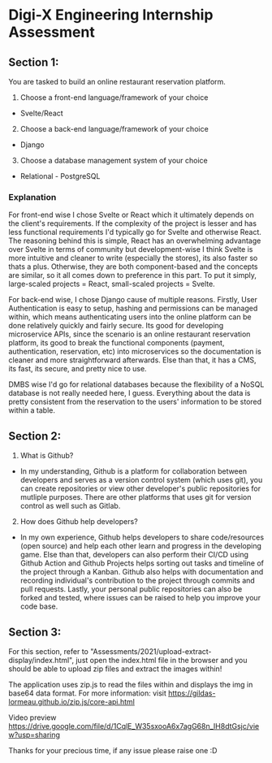 # Digi-X Engineering Internship Assessment

## Section 1:
You are tasked to build an online restaurant reservation platform.
1. Choose a front-end language/framework of your choice

- Svelte/React

2. Choose a back-end language/framework of your choice

- Django

3. Choose a database management system of your choice

- Relational - PostgreSQL

### Explanation
For front-end wise I chose Svelte or React which it ultimately depends on the client's requirements. If the complexity of the project is lesser and has less functional requirements I'd typically go for Svelte and otherwise React. The reasoning behind this is simple, React has an overwhelming advantage over Svelte in terms of community but development-wise I think Svelte is more intuitive and cleaner to write (especially the stores), its also faster so thats a plus. Otherwise, they are both component-based and the concepts are similar, so it all comes down to preference in this part. To put it simply, large-scaled projects = React, small-scaled projects = Svelte.

For back-end wise, I chose Django cause of multiple reasons. Firstly, User Authentication is easy to setup, hashing and permissions can be managed within, which means authenticating users into the online platform can be done relatively quickly and fairly secure. Its good for developing microservice APIs, since the scenario is an online restaurant reservation platform, its good to break the functional components (payment, authentication, reservation, etc) into microservices so the documentation is cleaner and more straightforward afterwards. Else than that, it has a CMS, its fast, its secure, and pretty nice to use.

DMBS wise I'd go for relational databases because the flexibility of a NoSQL database is not really needed here, I guess. Everything about the data is pretty consistent from the reservation to the users' information to be stored within a table.

## Section 2:
1. What is Github?

- In my understanding, Github is a platform for collaboration between developers and serves as a version control system (which uses git), you can create repositories or view other developer's public repositories for mutliple purposes. There are other platforms that uses git for version control as well such as Gitlab.

2. How does Github help developers?

- In my own experience, Github helps developers to share code/resources (open source) and help each other learn and progress in the developing game. Else than that, developers can also perform their CI/CD using Github Action and Github Projects helps sorting out tasks and timeline of the project through a Kanban. Github also helps with documentation and recording individual's contribution to the project through commits and pull requests. Lastly, your personal public repositories can also be forked and tested, where issues can be raised to help you improve your code base. 

## Section 3:

For this section, refer to "Assessments/2021/upload-extract-display/index.html", just open the index.html file in the browser and you should be able to upload zip files and extract the images within! 

The application uses zip.js to read the files within and displays the img in base64 data format. For more information: visit https://gildas-lormeau.github.io/zip.js/core-api.html

Video preview
https://drive.google.com/file/d/1CqlE_W35sxooA6x7agG68n_IH8dtGsjc/view?usp=sharing

Thanks for your precious time, if any issue please raise one :D
